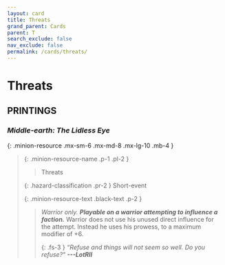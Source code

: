 ```yaml
---
layout: card
title: Threats
grand_parent: Cards
parent: T
search_exclude: false
nav_exclude: false
permalink: /cards/threats/
---
```


# Threats


## PRINTINGS


### _Middle-earth: The Lidless Eye_

{: .minion-resource .mx-sm-6 .mx-md-8 .mx-lg-10 .mb-4 }
> {: .minion-resource-name .p-1 .pl-2 }
> > <div class="hazard-mp"></div>
> > <div class="card-name">Threats</div>
>
> {: .hazard-classification .pr-2 }
> Short-event
>
> {: .minion-resource-text .black-text .p-2 }
> > _Warrior only._ ***Playable on a warrior attempting to influence a faction.*** Warrior does not use his unused direct influence for the attempt. Instead he uses his prowess, to a maximum modifier of +6. 
> > 
> > {: .fs-3 } 
> > _“Refuse and things will not seem so well. Do you refuse?"_ ***---&#65279;LotRII*** 
> 
